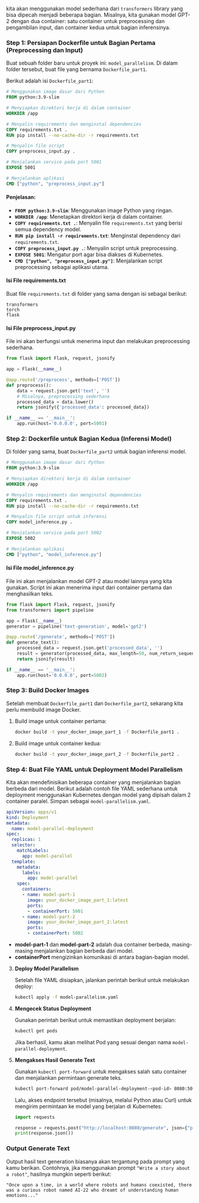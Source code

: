 kita akan menggunakan model sederhana dari `transformers` library yang bisa dipecah menjadi beberapa bagian. Misalnya, kita gunakan model GPT-2 dengan dua container: satu container untuk preprocessing dan pengambilan input, dan container kedua untuk bagian inferensinya.

### Step 1: Persiapan Dockerfile untuk Bagian Pertama (Preprocessing dan Input)

Buat sebuah folder baru untuk proyek ini: `model_parallelism`. Di dalam folder tersebut, buat file yang bernama `Dockerfile_part1`.

Berikut adalah isi `Dockerfile_part1`:

```dockerfile
# Menggunakan image dasar dari Python
FROM python:3.9-slim

# Menyiapkan direktori kerja di dalam container
WORKDIR /app

# Menyalin requirements dan menginstal dependencies
COPY requirements.txt .
RUN pip install --no-cache-dir -r requirements.txt

# Menyalin file script
COPY preprocess_input.py .

# Menjalankan service pada port 5001
EXPOSE 5001

# Menjalankan aplikasi
CMD ["python", "preprocess_input.py"]
```

#### Penjelasan:
- **`FROM python:3.9-slim`**: Menggunakan image Python yang ringan.
- **`WORKDIR /app`**: Menetapkan direktori kerja di dalam container.
- **`COPY requirements.txt .`**: Menyalin file `requirements.txt` yang berisi semua dependency model.
- **`RUN pip install -r requirements.txt`**: Menginstal dependency dari `requirements.txt`.
- **`COPY preprocess_input.py .`**: Menyalin script untuk preprocessing.
- **`EXPOSE 5001`**: Mengatur port agar bisa diakses di Kubernetes.
- **`CMD ["python", "preprocess_input.py"]`**: Menjalankan script preprocessing sebagai aplikasi utama.

#### Isi File requirements.txt
Buat file `requirements.txt` di folder yang sama dengan isi sebagai berikut:

```plaintext
transformers
torch
flask
```

#### Isi File preprocess_input.py
File ini akan berfungsi untuk menerima input dan melakukan preprocessing sederhana.

```python
from flask import Flask, request, jsonify

app = Flask(__name__)

@app.route('/preprocess', methods=['POST'])
def preprocess():
    data = request.json.get('text', '')
    # Misalnya, preprocessing sederhana
    processed_data = data.lower()
    return jsonify({'processed_data': processed_data})

if __name__ == '__main__':
    app.run(host='0.0.0.0', port=5001)
```

### Step 2: Dockerfile untuk Bagian Kedua (Inferensi Model)

Di folder yang sama, buat `Dockerfile_part2` untuk bagian inferensi model.

```dockerfile
# Menggunakan image dasar dari Python
FROM python:3.9-slim

# Menyiapkan direktori kerja di dalam container
WORKDIR /app

# Menyalin requirements dan menginstal dependencies
COPY requirements.txt .
RUN pip install --no-cache-dir -r requirements.txt

# Menyalin file script untuk inferensi
COPY model_inference.py .

# Menjalankan service pada port 5002
EXPOSE 5002

# Menjalankan aplikasi
CMD ["python", "model_inference.py"]
```

#### Isi File model_inference.py
File ini akan menjalankan model GPT-2 atau model lainnya yang kita gunakan. Script ini akan menerima input dari container pertama dan menghasilkan teks.

```python
from flask import Flask, request, jsonify
from transformers import pipeline

app = Flask(__name__)
generator = pipeline('text-generation', model='gpt2')

@app.route('/generate', methods=['POST'])
def generate_text():
    processed_data = request.json.get('processed_data', '')
    result = generator(processed_data, max_length=50, num_return_sequences=1)
    return jsonify(result)

if __name__ == '__main__':
    app.run(host='0.0.0.0', port=5002)
```

### Step 3: Build Docker Images

Setelah membuat `Dockerfile_part1` dan `Dockerfile_part2`, sekarang kita perlu membuild image Docker.

1. Build image untuk container pertama:

   ```bash
   docker build -t your_docker_image_part_1 -f Dockerfile_part1 .
   ```

2. Build image untuk container kedua:

   ```bash
   docker build -t your_docker_image_part_2 -f Dockerfile_part2 .
   ```

### Step 4: Buat File YAML untuk Deployment Model Parallelism

   Kita akan mendefinisikan beberapa container yang menjalankan bagian berbeda dari model. Berikut adalah contoh file YAML sederhana untuk deployment menggunakan Kubernetes dengan model yang dipisah dalam 2 container paralel. Simpan sebagai `model-parallelism.yaml`.

   ```yaml
   apiVersion: apps/v1
   kind: Deployment
   metadata:
     name: model-parallel-deployment
   spec:
     replicas: 1
     selector:
       matchLabels:
         app: model-parallel
     template:
       metadata:
         labels:
           app: model-parallel
       spec:
         containers:
         - name: model-part-1
           image: your_docker_image_part_1:latest
           ports:
           - containerPort: 5001
         - name: model-part-2
           image: your_docker_image_part_2:latest
           ports:
           - containerPort: 5002
   ```

   - **model-part-1** dan **model-part-2** adalah dua container berbeda, masing-masing menjalankan bagian berbeda dari model.
   - **containerPort** mengizinkan komunikasi di antara bagian-bagian model.

3. **Deploy Model Parallelism**

   Setelah file YAML disiapkan, jalankan perintah berikut untuk melakukan deploy:

   ```bash
   kubectl apply -f model-parallelism.yaml
   ```

4. **Mengecek Status Deployment**

   Gunakan perintah berikut untuk memastikan deployment berjalan:

   ```bash
   kubectl get pods
   ```

   Jika berhasil, kamu akan melihat Pod yang sesuai dengan nama `model-parallel-deployment`.

5. **Mengakses Hasil Generate Text**

   Gunakan `kubectl port-forward` untuk mengakses salah satu container dan menjalankan permintaan generate teks.

   ```bash
   kubectl port-forward pod/model-parallel-deployment-<pod-id> 8080:5001
   ```

   Lalu, akses endpoint tersebut (misalnya, melalui Python atau Curl) untuk mengirim permintaan ke model yang berjalan di Kubernetes:

   ```python
   import requests

   response = requests.post("http://localhost:8080/generate", json={"prompt": "Write a story about a robot"})
   print(response.json())
   ```

### Output Generate Text

Output hasil text generation biasanya akan tergantung pada prompt yang kamu berikan. Contohnya, jika menggunakan prompt `"Write a story about a robot"`, hasilnya mungkin seperti berikut:

   ```plaintext
   "Once upon a time, in a world where robots and humans coexisted, there was a curious robot named AI-22 who dreamt of understanding human emotions..."
   ```
